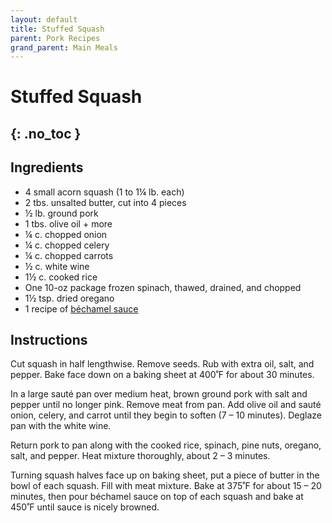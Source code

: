 ```yaml
---
layout: default
title: Stuffed Squash
parent: Pork Recipes
grand_parent: Main Meals
---
```


# Stuffed Squash
{: .no_toc }
---

## Ingredients
<ul>
	<li>4 small acorn squash (1 to 1¼ lb. each)</li>
	<li>2 tbs. unsalted butter, cut into 4 pieces</li>
	<li>½ lb. ground pork</li>
	<li>1 tbs. olive oil + more</li>
	<li>¼ c. chopped onion</li>
	<li>¼ c. chopped celery</li>
	<li>¼ c. chopped carrots</li>
	<li>½ c. white wine</li>
	<li>1½ c. cooked rice</li>
	<li>One 10-oz package frozen spinach, thawed, drained, and chopped</li>
	<li>1½ tsp. dried oregano</li>
	<li>1 recipe of <a href ="./../../sauces/bechamel" target = "blank">béchamel sauce</a></li>
</ul>

## Instructions
Cut squash in half lengthwise. Remove seeds. Rub with extra oil, salt, and pepper. Bake face down on a baking sheet at 400˚F for about 30 minutes.

In a large sauté pan over medium heat, brown ground pork with salt and pepper until no longer pink. Remove meat from pan. Add olive oil and sauté onion, celery, and carrot until they begin to soften (7 – 10 minutes). Deglaze pan with the white wine.

Return pork to pan along with the cooked rice, spinach, pine nuts, oregano, salt, and pepper. Heat mixture thoroughly, about 2 – 3 minutes.

Turning squash halves face up on baking sheet, put a piece of butter in the bowl of each squash. Fill with meat mixture. Bake at 375˚F for about 15 – 20 minutes, then pour béchamel sauce on top of each squash and bake at 450˚F until sauce is nicely browned.